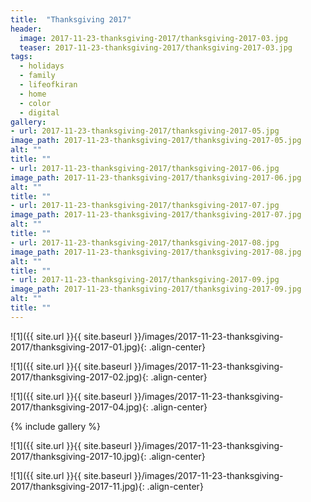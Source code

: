 ```yaml
---
title:  "Thanksgiving 2017"
header:
  image: 2017-11-23-thanksgiving-2017/thanksgiving-2017-03.jpg
  teaser: 2017-11-23-thanksgiving-2017/thanksgiving-2017-03.jpg
tags: 
  - holidays
  - family
  - lifeofkiran
  - home
  - color
  - digital
gallery:
- url: 2017-11-23-thanksgiving-2017/thanksgiving-2017-05.jpg
image_path: 2017-11-23-thanksgiving-2017/thanksgiving-2017-05.jpg
alt: ""
title: ""
- url: 2017-11-23-thanksgiving-2017/thanksgiving-2017-06.jpg
image_path: 2017-11-23-thanksgiving-2017/thanksgiving-2017-06.jpg
alt: ""
title: ""
- url: 2017-11-23-thanksgiving-2017/thanksgiving-2017-07.jpg
image_path: 2017-11-23-thanksgiving-2017/thanksgiving-2017-07.jpg
alt: ""
title: ""
- url: 2017-11-23-thanksgiving-2017/thanksgiving-2017-08.jpg
image_path: 2017-11-23-thanksgiving-2017/thanksgiving-2017-08.jpg
alt: ""
title: ""
- url: 2017-11-23-thanksgiving-2017/thanksgiving-2017-09.jpg
image_path: 2017-11-23-thanksgiving-2017/thanksgiving-2017-09.jpg
alt: ""
title: ""
---
```


<p></p>
![1]({{ site.url }}{{ site.baseurl }}/images/2017-11-23-thanksgiving-2017/thanksgiving-2017-01.jpg){: .align-center}
<figcaption> </figcaption>
<p></p>

<p></p>
![1]({{ site.url }}{{ site.baseurl }}/images/2017-11-23-thanksgiving-2017/thanksgiving-2017-02.jpg){: .align-center}
<figcaption> </figcaption>
<p></p>

<p></p>
![1]({{ site.url }}{{ site.baseurl }}/images/2017-11-23-thanksgiving-2017/thanksgiving-2017-04.jpg){: .align-center}
<figcaption> </figcaption>
<p></p>

{% include gallery %}

<p></p>
![1]({{ site.url }}{{ site.baseurl }}/images/2017-11-23-thanksgiving-2017/thanksgiving-2017-10.jpg){: .align-center}
<figcaption> </figcaption>
<p></p>

<p></p>
![1]({{ site.url }}{{ site.baseurl }}/images/2017-11-23-thanksgiving-2017/thanksgiving-2017-11.jpg){: .align-center}
<figcaption> </figcaption>
<p></p>

